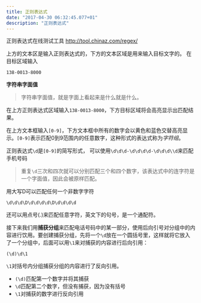 ```yaml
---
title: 正则表达式
date: "2017-04-30 06:32:45.077+01"
description: "正则表达式"
---
```

正则表达式在线测试工具 http://tool.chinaz.com/regex/

上方的文本区是输入正则表达式的，下方的文本区域是用来输入目标文字的。
在目标区域输入

```shell
138-0013-8000
```

**字符串字面值**

>字符串字面值，就是字面上看起来是什么就是什么。

在上方正则表达式区域输入`138-0013-8000`，下方目标区域将会高亮显示出匹配结果。

在上方文本框输入`[0-9]`，下方文本框中所有的数字会以黄色和蓝色交替高亮显示。`[0-9]`表示匹配0到9范围内的任意数字，这种形式的表达式称为*字符组*。

正则表达式`\d`是`[0-9]`的简写形式，
可以使用`\d\d\d-\d\d\d\d-\d\d\d\\d`来匹配手机号码

>重复`\d`三次和四次就可以分别匹配三个和四个数字，该表达式中的连字符是一个字面值，因此会被原样匹配。

用大写D可以匹配任何一个非数字字符
```
\d\d\d\D\d\d\d\d\D\d\d\d\d
```

还可以用点号(.)来匹配任意字符，英文下的句号，是一个通配符。

接下来我们用**捕获分组**来匹配电话号码中的某一部分，使用后向引号对分组中的内容进行饮用。要创建捕获分组，先将一个`\d`放在一个圆括号里，这样就将它放入了一个分组中，后面可以用`\1`来对捕获的内容进行后向引用：
```
(\d)\d\1
```

`\1`对括号内分组捕获分组的内容进行了反向引用。

- `(\d)`匹配第一个数字并将其捕获
- `\d`匹配第二个数字，但没有捕获，因为没有括号
- `\1`对捕获的数字进行反向引用
